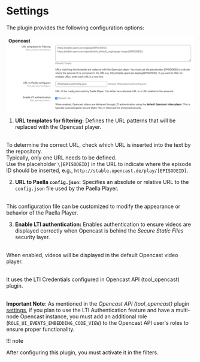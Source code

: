 # Settings

The plugin provides the following configuration options:

![Filter opencast configuration](../img/filter_config.png)


1. **URL templates for filtering:** Defines the URL patterns that will be replaced with the Opencast player.

<br> To determine the correct URL, check which URL is inserted into the text by the repository.
<br> Typically, only one URL needs to be defined.
<br> Use the placeholder `\[EPISODEID]` in the URL to indicate where the episode ID should be inserted, e.g., `http://stable.opencast.de/play/[EPISODEID]`.

2. **URL to Paella `config.json`:** Specifies an absolute or relative URL to the `config.json` file used by the Paella Player.

<br> This configuration file can be customized to modify the appearance or behavior of the Paella Player.

3. **Enable LTI authentication:** Enables authentication to ensure videos are displayed correctly when Opencast is behind the *Secure Static Files* security layer.

<br> When enabled, videos will be displayed in the default Opencast video player.

<br> It uses the LTI Credentials configured in Opencast API (tool_opencast) plugin.

<br> **Important Note**: As mentioned in the _Opencast API (tool_opencast)_ plugin [settings](../tool/settings.md), if you plan to use the LTI Authentication feature and have a multi-node Opencast instance, you must add an additional role (`ROLE_UI_EVENTS_EMBEDDING_CODE_VIEW`) to the Opencast API user's roles to ensure proper functionality.


!!! note

   After configuring this plugin, you must activate it in the filters.
